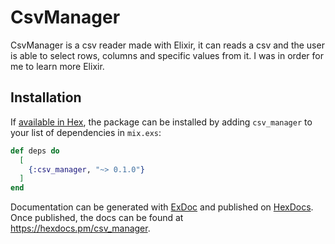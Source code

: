 # CsvManager

CsvManager is a csv reader made with Elixir, it can reads a csv and the user is able to select rows, columns and specific values from it. I was in order for me to learn more Elixir.

## Installation

If [available in Hex](https://hex.pm/docs/publish), the package can be installed
by adding `csv_manager` to your list of dependencies in `mix.exs`:

```elixir
def deps do
  [
    {:csv_manager, "~> 0.1.0"}
  ]
end
```

Documentation can be generated with [ExDoc](https://github.com/elixir-lang/ex_doc)
and published on [HexDocs](https://hexdocs.pm). Once published, the docs can
be found at <https://hexdocs.pm/csv_manager>.

